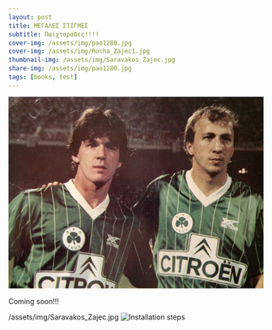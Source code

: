```yaml
---
layout: post
title: ΜΕΓΑΛΕΣ ΣΤΙΓΜΕΣ
subtitle: Παιχταραδες!!!!
cover-img: /assets/img/pao1280.jpg
cover-img: /assets/img/Rocha_Zajec1.jpg
thumbnail-img: /assets/img/Saravakos_Zajec.jpg
share-img: /assets/img/pao1280.jpg
tags: [books, test]
---
```


![Saravakos_Zajec](assets/img/Saravakos_Zajec.jpg)

Coming soon!!!

/assets/img/Saravakos_Zajec.jpg
![Installation steps](assets/img/install-steps.gif)


